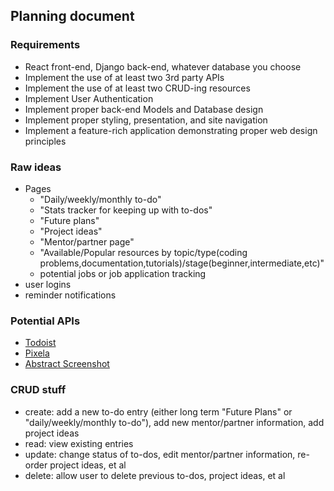 ## Planning document

### Requirements
- React front-end, Django back-end, whatever database you choose
- Implement the use of at least two 3rd party APIs
- Implement the use of at least two CRUD-ing resources
- Implement User Authentication
- Implement proper back-end Models and Database design
- Implement proper styling, presentation, and site navigation
- Implement a feature-rich application demonstrating proper web design principles

### Raw ideas
- Pages
  - "Daily/weekly/monthly to-do"
  - "Stats tracker for keeping up with to-dos"
  - "Future plans"
  - "Project ideas"
  - "Mentor/partner page"
  - "Available/Popular resources by topic/type(coding problems,documentation,tutorials)/stage(beginner,intermediate,etc)"
  - potential jobs or job application tracking 
- user logins 
- reminder notifications

### Potential APIs
- [Todoist](https://developer.todoist.com/)
- [Pixela](https://pixe.la/)
- [Abstract Screenshot](https://www.abstractapi.com/api/website-screenshot-api)

### CRUD stuff
- create: add a new to-do entry (either long term "Future Plans" or "daily/weekly/monthly to-do"), add new mentor/partner information, add project ideas
- read: view existing entries
- update: change status of to-dos, edit mentor/partner information, re-order project ideas, et al
- delete: allow user to delete previous to-dos, project ideas, et al

